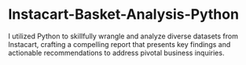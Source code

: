 # Instacart-Basket-Analysis-Python
I utilized Python to skillfully wrangle and analyze diverse datasets from Instacart, crafting a compelling report that presents key findings and actionable recommendations to address pivotal business inquiries.
